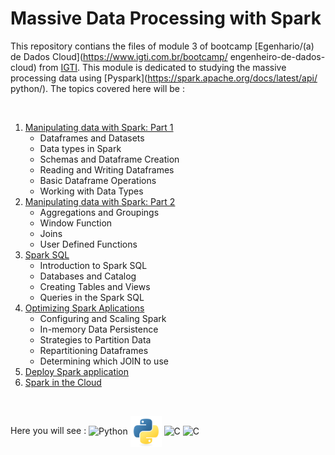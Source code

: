 # Massive Data Processing with Spark

This repository contians the files of module 3 of bootcamp 
[Egenhario/(a) de Dados Cloud](https://www.igti.com.br/bootcamp/
engenheiro-de-dados-cloud) from [IGTI](https://www.igti.com.br/). 
This module is dedicated to studying the massive processing data 
using [Pyspark](https://spark.apache.org/docs/latest/api/
python/). The topics covered here will be :

&nbsp;
1. [Manipulating data with Spark: Part 1](./mod03_cap01_1.ipynb)
    - Dataframes and Datasets
    - Data types in Spark
    - Schemas and Dataframe Creation
    - Reading and Writing Dataframes
    - Basic Dataframe Operations
    - Working with Data Types
2. [Manipulating data with Spark: Part 2](./mod03_cap01_2.ipynb)
    - Aggregations and Groupings
    - Window Function
    - Joins
    - User Defined Functions
3. [Spark SQL](./mod03_cap03.ipynb)
    - Introduction to Spark SQL
    - Databases and Catalog
    - Creating Tables and Views
    - Queries in the Spark SQL
4. [Optimizing Spark Aplications](./mod03_cap04.ipynb)
    - Configuring and Scaling Spark
    - In-memory Data Persistence
    - Strategies to Partition Data
    - Repartitioning  Dataframes
    - Determining which JOIN to use
5. [Deploy Spark application](./mod03_cap05.ipynb)
6. [Spark in the Cloud]((./mod03_cap06.ipynb))

&nbsp;

Here you will see : 
 <img align="center" alt="Python" height="50" width="50" src="https://static.cdnlogo.com/logos/g/74/google-cloud.svg">
 <img align="center" alt="Python" height="50" width="50" src="https://raw.githubusercontent.com/devicons/devicon/master/icons/python/python-original.svg"> 
 <img align="center" alt="C" height="50" width="50" src="https://www.instana.com/media/01_INSTANA_IconSet_ApacheSpark.svg"> 
 <img align="center" alt="C" height="50" width="50" src="https://symbols.getvecta.com/stencil_28/61_sql-database-generic.90b41636a8.svg">